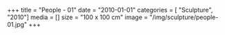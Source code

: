 +++
title = "People - 01"
date = "2010-01-01"
categories = [ "Sculpture", "2010"]
media = []
size = "100 x 100 cm"
image = "/img/sculpture/people-01.jpg"
+++
